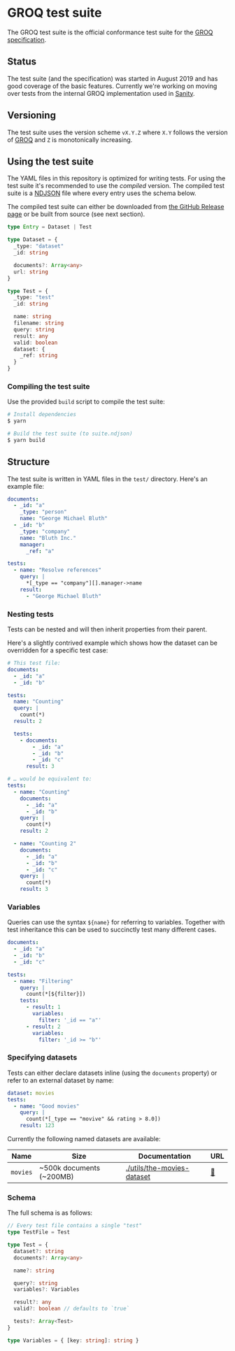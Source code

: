# GROQ test suite

The GROQ test suite is the official conformance test suite for the [GROQ specification](https://github.com/sanity-io/GROQ).

## Status

The test suite (and the specification) was started in August 2019 and has good coverage of the basic features.
Currently we're working on moving over tests from the internal GROQ implementation used in [Sanity](https://www.sanity.io/).

## Versioning

The test suite uses the version scheme `vX.Y.Z` where `X.Y` follows the version of [GROQ](https://github.com/sanity-io/GROQ) and `Z` is monotonically increasing.

## Using the test suite

The YAML files in this repository is optimized for writing tests.
For using the test suite it's recommended to use the *compiled* version.
The compiled test suite is a [NDJSON](http://ndjson.org/) file where every entry uses the schema below.

The compiled test suite can either be downloaded from [the GitHub Release page](https://github.com/sanity-io/groq-test-suite/releases) or be built from source (see next section).

```typescript
type Entry = Dataset | Test

type Dataset = {
  _type: "dataset"
  _id: string

  documents?: Array<any>
  url: string
}

type Test = {
  _type: "test"
  _id: string

  name: string
  filename: string
  query: string
  result: any
  valid: boolean
  dataset: {
    _ref: string
  }
}
```

### Compiling the test suite

Use the provided `build` script to compile the test suite:

```bash
# Install dependencies
$ yarn

# Build the test suite (to suite.ndjson)
$ yarn build
```

## Structure

The test suite is written in YAML files in the `test/` directory. Here's an example file:

```yaml
documents:
  - _id: "a"
    _type: "person"
    name: "George Michael Bluth"
  - _id: "b"
    _type: "company"
    name: "Bluth Inc."
    manager:
      _ref: "a"

tests:
  - name: "Resolve references"
    query: |
      *[_type == "company"][].manager->name
    result:
      - "George Michael Bluth"
```

### Nesting tests

Tests can be nested and will then inherit properties from their parent.

Here's a slightly contrived example which shows how the dataset can be overridden for a specific test case:

```yaml
# This test file:
documents:
  - _id: "a"
  - _id: "b"

tests:
  name: "Counting"
  query: |
    count(*)
  result: 2

  tests:
    - documents:
        - _id: "a"
        - _id: "b"
        - _id: "c"
      result: 3

# … would be equivalent to:
tests:
  - name: "Counting"
    documents:
      - _id: "a"
      - _id: "b"
    query: |
      count(*)
    result: 2

  - name: "Counting 2"
    documents:
      - _id: "a"
      - _id: "b"
      - _id: "c"
    query: |
      count(*)
    result: 3
```

### Variables

Queries can use the syntax `${name}` for referring to variables.
Together with test inheritance this can be used to succinctly test many different cases.

```yaml
documents:
  - _id: "a"
  - _id: "b"
  - _id: "c"

tests:
  - name: "Filtering"
    query: |
      count(*[${filter}])
    tests:
      - result: 1
        variables:
          filter: '_id == "a"'
      - result: 2
        variables:
          filter: '_id >= "b"'
```

### Specifying datasets

Tests can either declare datasets inline (using the `documents` property) or refer to an external dataset by name:

```yaml
dataset: movies
tests:
  - name: "Good movies"
    query: |
      count(*[_type == "movive" && rating > 8.0])
    result: 123
```

Currently the following named datasets are available:

| Name | Size | Documentation | URL |
| --- | --- | --- | --- |
| `movies` | ~500k documents (~200MB) | [./utils/the-movies-dataset](./utils/the-movies-dataset) | [🔗](https://groq-test-suite.storage.googleapis.com/datasets/movies/movies-7d858de5318a6bc27d92a638899957ef.ndjson) |

### Schema

The full schema is as follows:

```typescript
// Every test file contains a single "test"
type TestFile = Test

type Test = {
  dataset?: string
  documents?: Array<any>

  name?: string

  query?: string
  variables?: Variables

  result?: any
  valid?: boolean // defaults to `true`

  tests?: Array<Test>
}

type Variables = { [key: string]: string }
```

